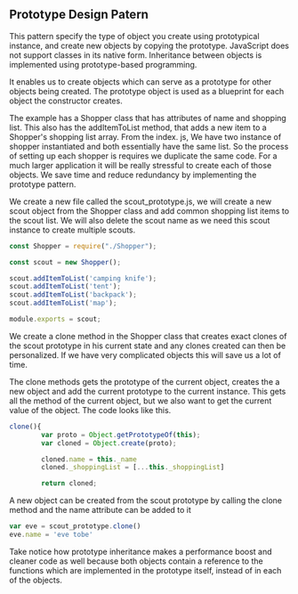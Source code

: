 ## Prototype Design Patern

This pattern specify the type of object you create using prototypical instance, and create new objects by copying the prototype. JavaScript does not support classes in its native form. Inheritance between objects is implemented using prototype-based programming.

It enables us to create objects which can serve as a prototype for other objects being created. The prototype object is used as a blueprint for each object the constructor creates.

The example has a Shopper class that has attributes of name and shopping list. This also has the addItemToList method, that adds a new item to a Shopper's shopping list array. From the index. js, We have two instance of shopper instantiated and both essentially have the same list. So the process of setting up each shopper is requires we duplicate the same code. For a much larger application it will be really stressful to create each of those objects. We save time  and reduce redundancy by implementing the prototype pattern.

We create a new file called the scout_prototype.js, we will create a new scout object from the Shopper class and add common shopping list items to the scout list. We will also delete the scout name as we need this scout instance to create multiple scouts.

```javascript
const Shopper = require("./Shopper");

const scout = new Shopper();

scout.addItemToList('camping knife');
scout.addItemToList('tent');
scout.addItemToList('backpack');
scout.addItemToList('map');

module.exports = scout;
```

We create a clone method in the Shopper class that creates exact clones of the scout prototype in his current state and any clones created can then be personalized. If we have very complicated objects this will save us a lot of time.

The clone methods gets the prototype of the current object, creates the a new object and add the current prototype to the current instance. This gets all the method of the current object, but we also want to get the current value of the object. The code looks like this.

```javascript
clone(){
        var proto = Object.getPrototypeOf(this);
        var cloned = Object.create(proto);

        cloned.name = this._name
        cloned._shoppingList = [...this._shoppingList]

        return cloned;
```

A new object can be created from the scout prototype by calling the clone method and the name attribute can be added to it

```javascript
var eve = scout_prototype.clone()
eve.name = 'eve tobe'
```

Take notice how prototype inheritance makes a performance boost and cleaner code as well because both objects contain a reference to the functions which are implemented in the prototype itself, instead of in each of the objects.